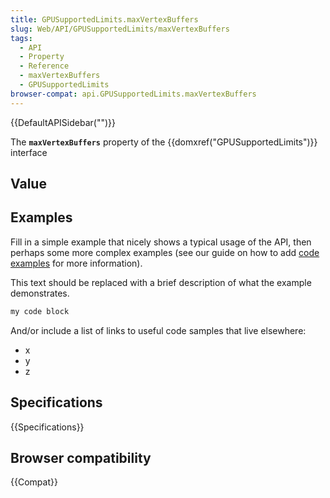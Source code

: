 ```yaml
---
title: GPUSupportedLimits.maxVertexBuffers
slug: Web/API/GPUSupportedLimits/maxVertexBuffers
tags:
  - API
  - Property
  - Reference
  - maxVertexBuffers
  - GPUSupportedLimits
browser-compat: api.GPUSupportedLimits.maxVertexBuffers
---
```

{{DefaultAPISidebar("")}}

The **`maxVertexBuffers`** property of the {{domxref("GPUSupportedLimits")}} interface 

## Value



## Examples

Fill in a simple example that nicely shows a typical usage of the API, then perhaps some more complex examples (see our guide on how to add [code examples](/en-US/docs/MDN/Contribute/Structures/Code_examples) for more information).

This text should be replaced with a brief description of what the example demonstrates.

```js
my code block
```

And/or include a list of links to useful code samples that live elsewhere:

*   x
*   y
*   z

## Specifications

{{Specifications}}

## Browser compatibility

{{Compat}}


